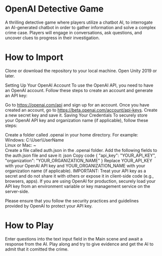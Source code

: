 # OpenAI Detective Game
 A thrilling detective game where players utilize a chatbot AI, to interrogate an AI-generated chatbot in order to gather information and solve a complex crime case. Players will engage in conversations, ask questions, and uncover clues to progress in their investigation.
 
# How to Import
Clone or download the repository to your local machine.
Open Unity 2019 or later.

Setting Up Your OpenAI Account
To use the OpenAI API, you need to have an OpenAI account. Follow these steps to create an account and generate an API key:

Go to https://openai.com/api and sign up for an account.
Once you have created an account, go to https://beta.openai.com/account/api-keys.
Create a new secret key and save it.
Saving Your Credentials
To securely store your OpenAI API key and organization name (if applicable), follow these steps:

Create a folder called .openai in your home directory. For example:
Windows: C:\User\UserName\
Linux or Mac: ~\
Create a file called auth.json in the .openai folder.
Add the following fields to the auth.json file and save it:
json
Copy code
{
    "api_key": "YOUR_API_KEY",
    "organization": "YOUR_ORGANIZATION_NAME"
}
Replace YOUR_API_KEY with your OpenAI API key and YOUR_ORGANIZATION_NAME with your organization name (if applicable).
IMPORTANT: Treat your API key as a secret and do not share it with others or expose it in client-side code (e.g., browsers, apps). If you are using OpenAI for production, securely load your API key from an environment variable or key management service on the server-side.

Please ensure that you follow the security practices and guidelines provided by OpenAI to protect your API key.

# How to Play
Enter questions into the text input field in the Main scene and await a response from the AI. Play along and try to give evidence and get the AI to admit that it comitted the crime.
